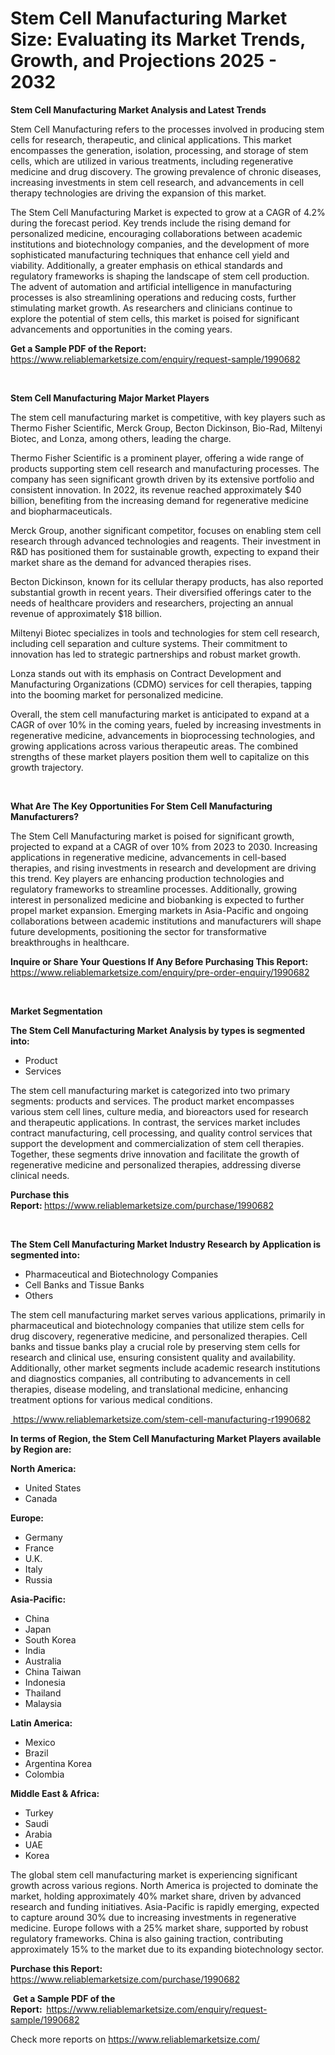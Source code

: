 <p><h1>Stem Cell Manufacturing Market Size: Evaluating its Market Trends, Growth, and Projections 2025 - 2032</h1></p><p><strong>Stem Cell Manufacturing Market Analysis and Latest Trends</strong></p>
<p><p>Stem Cell Manufacturing refers to the processes involved in producing stem cells for research, therapeutic, and clinical applications. This market encompasses the generation, isolation, processing, and storage of stem cells, which are utilized in various treatments, including regenerative medicine and drug discovery. The growing prevalence of chronic diseases, increasing investments in stem cell research, and advancements in cell therapy technologies are driving the expansion of this market.</p><p>The Stem Cell Manufacturing Market is expected to grow at a CAGR of 4.2% during the forecast period. Key trends include the rising demand for personalized medicine, encouraging collaborations between academic institutions and biotechnology companies, and the development of more sophisticated manufacturing techniques that enhance cell yield and viability. Additionally, a greater emphasis on ethical standards and regulatory frameworks is shaping the landscape of stem cell production. The advent of automation and artificial intelligence in manufacturing processes is also streamlining operations and reducing costs, further stimulating market growth. As researchers and clinicians continue to explore the potential of stem cells, this market is poised for significant advancements and opportunities in the coming years.</p></p>
<p><strong>Get a Sample PDF of the Report:&nbsp;</strong> <a href="https://www.reliablemarketsize.com/enquiry/request-sample/1990682?utm_campaign=2781&utm_medium=2&utm_source=Github&utm_content=ia&utm_term=03032025&utm_id=stem-cell-manufacturing">https://www.reliablemarketsize.com/enquiry/request-sample/1990682</a></p>
<p>&nbsp;</p>
<p><strong>Stem Cell Manufacturing Major Market Players</strong></p>
<p><p>The stem cell manufacturing market is competitive, with key players such as Thermo Fisher Scientific, Merck Group, Becton Dickinson, Bio-Rad, Miltenyi Biotec, and Lonza, among others, leading the charge. </p><p>Thermo Fisher Scientific is a prominent player, offering a wide range of products supporting stem cell research and manufacturing processes. The company has seen significant growth driven by its extensive portfolio and consistent innovation. In 2022, its revenue reached approximately $40 billion, benefiting from the increasing demand for regenerative medicine and biopharmaceuticals.</p><p>Merck Group, another significant competitor, focuses on enabling stem cell research through advanced technologies and reagents. Their investment in R&D has positioned them for sustainable growth, expecting to expand their market share as the demand for advanced therapies rises. </p><p>Becton Dickinson, known for its cellular therapy products, has also reported substantial growth in recent years. Their diversified offerings cater to the needs of healthcare providers and researchers, projecting an annual revenue of approximately $18 billion.</p><p>Miltenyi Biotec specializes in tools and technologies for stem cell research, including cell separation and culture systems. Their commitment to innovation has led to strategic partnerships and robust market growth.</p><p>Lonza stands out with its emphasis on Contract Development and Manufacturing Organizations (CDMO) services for cell therapies, tapping into the booming market for personalized medicine.</p><p>Overall, the stem cell manufacturing market is anticipated to expand at a CAGR of over 10% in the coming years, fueled by increasing investments in regenerative medicine, advancements in bioprocessing technologies, and growing applications across various therapeutic areas. The combined strengths of these market players position them well to capitalize on this growth trajectory.</p></p>
<p>&nbsp;</p>
<p><strong>What Are The Key Opportunities For Stem Cell Manufacturing Manufacturers?</strong></p>
<p><p>The Stem Cell Manufacturing market is poised for significant growth, projected to expand at a CAGR of over 10% from 2023 to 2030. Increasing applications in regenerative medicine, advancements in cell-based therapies, and rising investments in research and development are driving this trend. Key players are enhancing production technologies and regulatory frameworks to streamline processes. Additionally, growing interest in personalized medicine and biobanking is expected to further propel market expansion. Emerging markets in Asia-Pacific and ongoing collaborations between academic institutions and manufacturers will shape future developments, positioning the sector for transformative breakthroughs in healthcare.</p></p>
<p><strong>Inquire or Share Your Questions If Any Before Purchasing This Report:</strong> <a href="https://www.reliablemarketsize.com/enquiry/pre-order-enquiry/1990682?utm_campaign=2781&utm_medium=2&utm_source=Github&utm_content=ia&utm_term=03032025&utm_id=stem-cell-manufacturing">https://www.reliablemarketsize.com/enquiry/pre-order-enquiry/1990682</a></p>
<p>&nbsp;</p>
<p><strong>Market Segmentation</strong></p>
<p><strong>The Stem Cell Manufacturing Market Analysis by types is segmented into:</strong></p>
<p><ul><li>Product</li><li>Services</li></ul></p>
<p><p>The stem cell manufacturing market is categorized into two primary segments: products and services. The product market encompasses various stem cell lines, culture media, and bioreactors used for research and therapeutic applications. In contrast, the services market includes contract manufacturing, cell processing, and quality control services that support the development and commercialization of stem cell therapies. Together, these segments drive innovation and facilitate the growth of regenerative medicine and personalized therapies, addressing diverse clinical needs.</p></p>
<p><strong>Purchase this Report:&nbsp;</strong><a href="https://www.reliablemarketsize.com/purchase/1990682?utm_campaign=2781&utm_medium=2&utm_source=Github&utm_content=ia&utm_term=03032025&utm_id=stem-cell-manufacturing">https://www.reliablemarketsize.com/purchase/1990682</a></p>
<p>&nbsp;</p>
<p><strong>The Stem Cell Manufacturing Market Industry Research by Application is segmented into:</strong></p>
<p><ul><li>Pharmaceutical and Biotechnology Companies</li><li>Cell Banks and Tissue Banks</li><li>Others</li></ul></p>
<p><p>The stem cell manufacturing market serves various applications, primarily in pharmaceutical and biotechnology companies that utilize stem cells for drug discovery, regenerative medicine, and personalized therapies. Cell banks and tissue banks play a crucial role by preserving stem cells for research and clinical use, ensuring consistent quality and availability. Additionally, other market segments include academic research institutions and diagnostics companies, all contributing to advancements in cell therapies, disease modeling, and translational medicine, enhancing treatment options for various medical conditions.</p></p>
<p><a href="https://www.reliablemarketsize.com/stem-cell-manufacturing-r1990682?utm_campaign=2781&utm_medium=2&utm_source=Github&utm_content=ia&utm_term=03032025&utm_id=stem-cell-manufacturing">&nbsp;https://www.reliablemarketsize.com/stem-cell-manufacturing-r1990682</a></p>
<p><strong>In terms of Region, the Stem Cell Manufacturing Market Players available by Region are:</strong></p>
<p>
    <p> <strong> North America: </strong>
        <ul>
            <li>United States</li>
            <li>Canada</li>
        </ul>
        </p> 
    <p> <strong> Europe: </strong>
        <ul>
            <li>Germany</li>
            <li>France</li>
            <li>U.K.</li>
            <li>Italy</li>
            <li>Russia</li>
        </ul>
        </p> 
    <p> <strong> Asia-Pacific: </strong>
        <ul>
            <li>China</li>
            <li>Japan</li>
            <li>South Korea</li>
            <li>India</li>
            <li>Australia</li>
            <li>China Taiwan</li>
            <li>Indonesia</li>
            <li>Thailand</li>
            <li>Malaysia</li>
        </ul>
        </p> 
    <p> <strong> Latin America: </strong>
        <ul>
            <li>Mexico</li>
            <li>Brazil</li>
            <li>Argentina Korea</li>
            <li>Colombia</li>
        </ul>
        </p> 
    <p> <strong> Middle East & Africa: </strong>
        <ul>
            <li>Turkey</li>
            <li>Saudi</li>
            <li>Arabia</li>
            <li>UAE</li>
            <li>Korea</li>
        </ul>
    </p>
    </p>
<p><p>The global stem cell manufacturing market is experiencing significant growth across various regions. North America is projected to dominate the market, holding approximately 40% market share, driven by advanced research and funding initiatives. Asia-Pacific is rapidly emerging, expected to capture around 30% due to increasing investments in regenerative medicine. Europe follows with a 25% market share, supported by robust regulatory frameworks. China is also gaining traction, contributing approximately 15% to the market due to its expanding biotechnology sector.</p></p>
<p><strong>Purchase this Report: </strong><a href="https://www.reliablemarketsize.com/purchase/1990682?utm_campaign=2781&utm_medium=2&utm_source=Github&utm_content=ia&utm_term=03032025&utm_id=stem-cell-manufacturing">https://www.reliablemarketsize.com/purchase/1990682</a></p>
<p>&nbsp;<strong>Get a Sample PDF of the Report:&nbsp;&nbsp;</strong><a href="https://www.reliablemarketsize.com/enquiry/request-sample/1990682?utm_campaign=2781&utm_medium=2&utm_source=Github&utm_content=ia&utm_term=03032025&utm_id=stem-cell-manufacturing">https://www.reliablemarketsize.com/enquiry/request-sample/1990682</a></p>
<p><strong></strong></p>
<p>Check more reports on <a href="https://www.reliablemarketsize.com/?utm_campaign=2781&utm_medium=2&utm_source=Github&utm_content=ia&utm_term=03032025&utm_id=stem-cell-manufacturing">https://www.reliablemarketsize.com/</a></p>